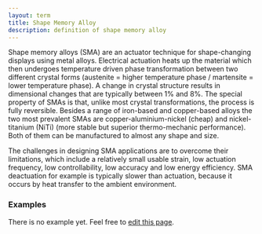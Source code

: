 ```yaml
---
layout: term
title: Shape Memory Alloy
description: definition of shape memory alloy
---
```

Shape memory alloys (SMA) are an actuator technique for shape-changing displays using metal alloys. Electrical actuation heats up the material which then undergoes temperature driven phase transformation between two different crystal forms (austenite = higher temperature phase / martensite = lower temperature phase).  A change in crystal structure results in dimensional changes that are typically between 1% and 8%. The special property of SMAs is that, unlike most crystal transformations, the process is fully reversible. Besides a range of iron-based and copper-based alloys the two most prevalent SMAs are copper-aluminium-nickel (cheap) and nickel-titanium (NiTi) (more stable but superior thermo-mechanic performance). Both of them can be manufactured to almost any shape and size.

The challenges in designing SMA applications are to overcome their limitations, which include a relatively small usable strain, low actuation frequency, low controllability, low accuracy and low energy efficiency. SMA deactuation for example is typically slower than actuation, because it occurs by heat transfer to the ambient environment.

### Examples
There is no example yet. Feel free to <a href="{{ site.repo }}/edit/master/{{ page.path }}" target="_blank"><i class="fa fa-edit fa-fw"></i> edit this page</a>.
